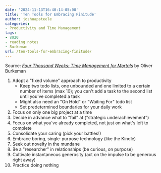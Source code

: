 ```yaml
---
date: '2024-11-13T16:40:14-05:00'
title: 'Ten Tools for Embracing Finitude'
author: joshuapsteele
categories:
- Productivity and Time Management
tags:
- 8020
- reading notes
- Burkeman
url: /ten-tools-for-embracing-finitude/
---
```


Source: [*Four Thousand Weeks: Time Management for Mortals*](https://amzn.to/4fMUDyo) by Oliver Burkeman

1. Adopt a "fixed volume" approach to productivity
    - Keep two todo lists, one unbounded and one limited to a certain number of items (max 10); you can't add a task to the second list until you've completed a task
    - Might also need an "On Hold" or "Waiting For" todo list
    - Set predetermined boundaries for your daily work
2. Focus on only one big project at a time
3. Decide in advance what to "fail" at ("strategic underachievement")
4. Focus on what you've already completed, not just on what's left to complete
5. Consolidate your caring (pick your battles!)
6. Embrace boring, single-purpose technology (like the Kindle)
7. Seek out novelty in the mundane
8. Be a "researcher" in relationships (be curious, on purpose)
9. Cultivate instantaneous generosity (act on the impulse to be generous right away)
10. Practice doing nothing
